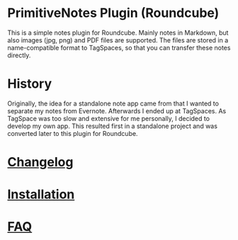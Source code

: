 # PrimitiveNotes Plugin (Roundcube)
This is a simple notes plugin for Roundcube. Mainly notes in Markdown, but also images (jpg, png) and PDF files are supported. The files are stored in a name-compatible format to TagSpaces, so that you can transfer these notes directly. 

# History
Originally, the idea for a standalone note app came from that I wanted to separate my notes from Evernote. Afterwards I ended up at TagSpaces. As TagSpace was too slow and extensive for me personally, I decided to develop my own app. This resulted first in a standalone project and was converted later to this plugin for Roundcube.

# [Changelog](../../wiki/Changelog)

# [Installation](../../wiki/Installation)

# [FAQ](../../wiki/FAQ)
